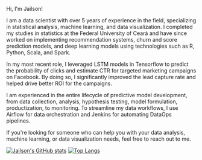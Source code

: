 Hi, I'm Jailson!

I am a data scientist with over 5 years of experience in the field, specializing in statistical analysis, machine learning, and data visualization. I completed my studies in statistics at the Federal University of Ceará and have since worked on implementing recommendation systems, churn and score prediction models, and deep learning models using technologies such as R, Python, Scala, and Spark.

In my most recent role, I leveraged LSTM models in Tensorflow to predict the probability of clicks and estimate CTR for targeted marketing campaigns on Facebook. By doing so, I significantly improved the lead capture rate and helped drive better ROI for the campaigns.

I am experienced in the entire lifecycle of predictive model development, from data collection, analysis, hypothesis testing, model formulation, productization, to monitoring. To streamline my data workflows, I use Airflow for data orchestration and Jenkins for automating DataOps pipelines.

If you're looking for someone who can help you with your data analysis, machine learning, or data visualization needs, feel free to reach out to me.



[![Jailson's GitHub stats](https://github-readme-stats.vercel.app/api?username=jailsonrs&show_icons=true&theme=radical)](https://github.com/jailsonrs/github-readme-stats)
[![Top Langs](https://github-readme-stats.vercel.app/api/top-langs/?username=jailsonrs&show_icons=true&theme=radical)](https://github.com/jailsonrs/github-readme-stats)


